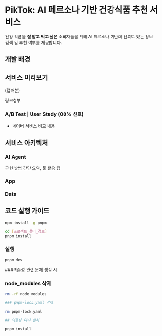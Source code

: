 # PikTok: AI 페르소나 기반 건강식품 추천 서비스

건강 식품을 **잘 알고 먹고 싶은** 소비자들을 위해 AI 페르소나 기반의 신뢰도 있는 정보 검색 및 추천 여부를 제공합니다.

## 개발 배경

## 서비스 미리보기

(캡쳐본)

링크첨부

### A/B Test | User Study (00% 선호)

- 네이버 서비스 비교 내용

## 서비스 아키텍처



### AI Agent

구현 방법 간단 요약, 툴 활용 팁

### App

### Data

## 코드 실행 가이드

```bash
npm install -g pnpm
```

```bash
cd [프로젝트_폴더_경로]
pnpm install
```

### 실행

```bash
pnpm dev
```

###의존성 관련 문제 생길 시

### node_modules 삭제

```bash
rm -rf node_modules

### pnpm-lock.yaml 삭제

rm pnpm-lock.yaml

## 의존성 다시 설치

pnpm install
```
